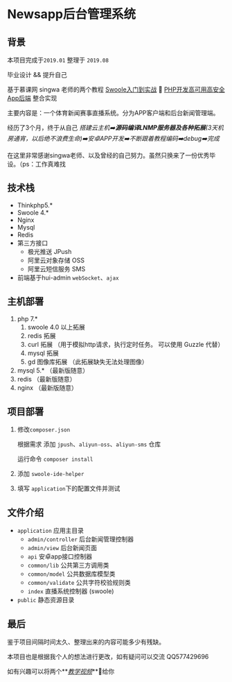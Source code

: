 # Newsapp后台管理系统

## 背景

本项目完成于`2019.01`  整理于 `2019.08`

毕业设计 && 提升自己

基于慕课网 singwa 老师的两个教程 [Swoole入门到实战](https://coding.imooc.com/class/197.html) 🔗 [PHP开发高可用高安全App后端](https://coding.imooc.com/class/135.html) 整合实现

主要内容是：一个体育新闻赛事直播系统。分为APP客户端和后台新闻管理端。

经历了3个月，终于从自己 *搭建云主机➡️**源码编译LNMP服务器及各种拓展**(3天机房通宵，以后绝不浪费生命)➡️安卓APP开发➡️不断跟着教程编码➡️debug➡️完成*

在这里非常感谢singwa老师、以及曾经的自己努力。虽然只换来了一份优秀毕设。（ps：工作真难找

## 技术栈

- Thinkphp5.*
- Swoole 4.*
- Nginx
- Mysql 
- Redis
- 第三方接口
  - 极光推送 JPush
  - 阿里云对象存储 OSS
  - 阿里云短信服务 SMS
- 前端基于hui-admin  `webSocket`、`ajax`



## 主机部署

1. php 7.*
   1. swoole 4.0 以上拓展
   2. redis 拓展
   3. curl 拓展 （用于模拟http请求，执行定时任务。 可以使用 Guzzle 代替）
   4. mysql 拓展
   5. gd 图像库拓展  （此拓展缺失无法处理图像）
2. mysql 5.* （最新版随意）
3. redis  （最新版随意）
4. nginx （最新版随意）



## 项目部署

1. 修改`composer.json`   

   根据需求 添加 `jpush`、`aliyun-oss`、`aliyun-sms` 仓库

   运行命令 `composer install`

2. 添加 `swoole-ide-helper`

3. 填写 `application`下的配置文件并测试



## 文件介绍

- `application` 应用主目录
  - `admin/controller` 后台新闻管理控制器
  - `admin/view` 后台新闻页面
  - `api`  安卓app接口控制器
  - `common/lib` 公共第三方调用类
  - `common/model` 公共数据库模型类
  - `common/validate` 公共字符校验规则类
  - `index` 直播系统控制器 (swoole)
- `public` 静态资源目录



## 最后

鉴于项目间隔时间太久、整理出来的内容可能多少有残缺。

本项目也是根据我个人的想法进行更改，如有疑问可以交流 QQ577429696

如有兴趣可以将两个**<u>*教学视频</u>***👬给你
